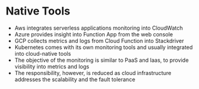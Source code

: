 # Native Tools

* Aws integrates serverless applications monitoring into CloudWatch
* Azure provides insight into Function App from the web console
* GCP collects metrics and logs from Cloud Function into Stackdriver
* Kubernetes comes with its own monitoring tools and usually integrated into cloud-native tools
* The objective of the monitoring is similar to PaaS and Iaas, to provide visibility into metrics and logs
* The responsibility, however, is reduced as cloud infrastructure addresses the scalability and the fault tolerance



